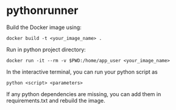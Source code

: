 # pythonrunner

Build the Docker image using:
```
docker build -t <your_image_name> .
```

Run in python project directory:
```
docker run -it --rm -v $PWD:/home/app_user <your_image_name>
```

In the interactive terminal, you can run your python script as
```
python <script> <parameters>
```

If any python dependencies are missing, you can add them in requirements.txt and rebuild the image.